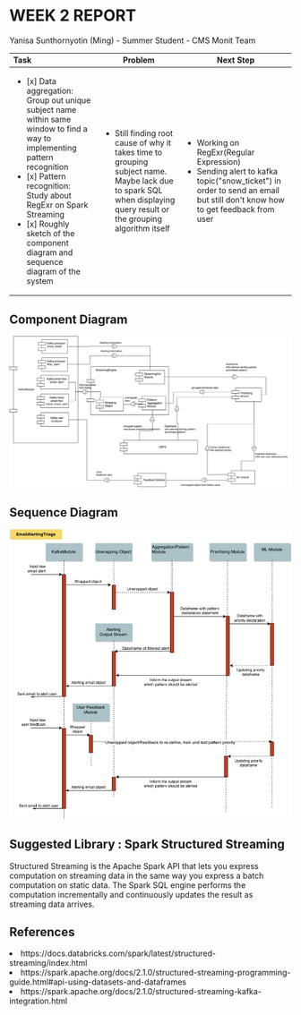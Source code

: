 WEEK 2 REPORT
==============
Yanisa Sunthornyotin (Ming) - Summer Student - CMS Monit Team

|        Task        |  Problem  | Next Step  | 
|:--------|------------| ------------|
| <ul><li>[x] Data aggregation: Group out unique subject name within same window to find a way to implementing pattern recognition </li><li>[x] Pattern recognition: Study about RegExr on Spark Streaming</li><li>[x] Roughly sketch of the component diagram and sequence diagram of the system</li></ul>| <ul><li> Still finding root cause of why it takes time to grouping subject name. Maybe lack due to spark SQL when displaying query result or the grouping algorithm itself</li><ul> | <ul><li>Working on RegExr(Regular Expression)</li> <li> Sending alert to kafka topic("snow_ticket") in order to send an email but still don't know how to get feedback from user</li><ul> |
  
Component Diagram
------------------
![alt text](https://github.com/operationalintelligence/EmailAlertingSystem/blob/master/Diagram/ComponentDiagram.jpg "Component Diagram")

Sequence Diagram
------------------
![alt text](https://github.com/operationalintelligence/EmailAlertingSystem/blob/master/Diagram/SequenceDiagram.jpg "Sequence Diagram")

Suggested Library : Spark Structured Streaming    
--------------
Structured Streaming is the Apache Spark API that lets you express computation on streaming data in the same way you express a batch computation on static data. The Spark SQL engine performs the computation incrementally and continuously updates the result as streaming data arrives.

References
----------
<li>https://docs.databricks.com/spark/latest/structured-streaming/index.html</li>
<li>https://spark.apache.org/docs/2.1.0/structured-streaming-programming-guide.html#api-using-datasets-and-dataframes</li>
<li>https://spark.apache.org/docs/2.1.0/structured-streaming-kafka-integration.html</li>